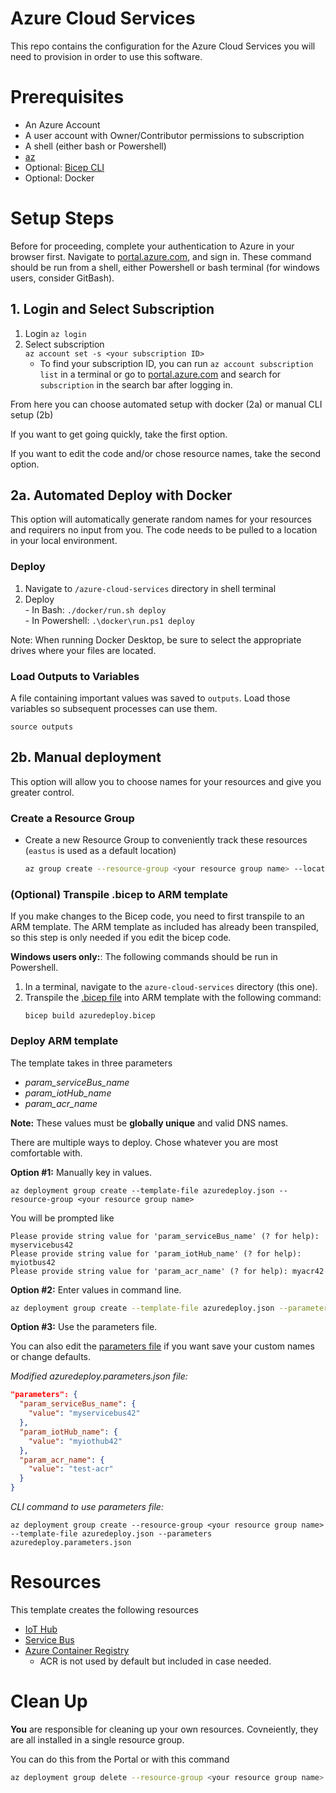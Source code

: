 # Azure Cloud Services

This repo contains the configuration for the Azure Cloud Services you will need to provision in order to use this software.

# Prerequisites

- An Azure Account
- A user account with Owner/Contributor permissions to subscription
- A shell (either bash or Powershell)
- [az](https://docs.microsoft.com/en-us/cli/azure/install-azure-cli)
- Optional: [Bicep CLI](https://github.com/Azure/bicep/blob/main/docs/installing.md)
- Optional: Docker

# Setup Steps

Before for proceeding, complete your authentication to Azure in your browser first. Navigate to [portal.azure.com](https://portal.azure.com), and sign in. These command should be run from a shell, either Powershell or bash terminal (for windows users, consider GitBash).

## 1. Login and Select Subscription

1. Login `az login`  
2. Select subscription  
    `az account set -s <your subscription ID>`  
    - To find your subscription ID, you can run `az account subscription list` in a terminal or go to [portal.azure.com](https://portal.azure.com) and search for `subscription` in the search bar after logging in.

From here you can choose automated setup with docker (2a) or manual CLI setup (2b)

If you want to get going quickly, take the first option.

If you want to edit the code and/or chose resource names, take the second option.

## 2a. Automated Deploy with Docker

This option will automatically generate random names for your resources and requirers no input from you. The code needs to be pulled to a location in your local environment. 

### Deploy
  1. Navigate to `/azure-cloud-services` directory in shell terminal  
  2. Deploy  
    - In Bash: `./docker/run.sh deploy`  
    - In Powershell: `.\docker\run.ps1 deploy`

Note: When running Docker Desktop, be sure to select the appropriate drives where your files are located.

### Load Outputs to Variables

A file containing important values was saved to `outputs`. Load those variables so subsequent processes can use them.

`source outputs`

## 2b. Manual deployment

This option will allow you to choose names for your resources and give you greater control.

### Create a Resource Group

- Create a new Resource Group to conveniently track these resources (`eastus` is used as a default location)
  ```sh
  az group create --resource-group <your resource group name> --location eastus
  ```

### (Optional) Transpile .bicep to ARM template

If you make changes to the Bicep code, you need to first transpile to an ARM template. The ARM template as included has already been transpiled, so this step is only needed if you edit the bicep code.

**Windows users only:**: The following commands should be run in Powershell.

1. In a terminal, navigate to the `azure-cloud-services` directory (this one).
2. Transpile the [.bicep file](azuredeploy.bicep) into ARM template with the following command:
   ```
   bicep build azuredeploy.bicep
   ```

### Deploy ARM template

The template takes in three parameters

- _param_serviceBus_name_
- _param_iotHub_name_
- _param_acr_name_

**Note:** These values must be **globally unique** and valid DNS names.

There are multiple ways to deploy. Chose whatever you are most comfortable with.

**Option #1:** Manually key in values.

```
az deployment group create --template-file azuredeploy.json --resource-group <your resource group name>
```

You will be prompted like

```
Please provide string value for 'param_serviceBus_name' (? for help): myservicebus42
Please provide string value for 'param_iotHub_name' (? for help): myiotbus42
Please provide string value for 'param_acr_name' (? for help): myacr42
```

**Option #2:** Enter values in command line.

```sh
az deployment group create --template-file azuredeploy.json --parameters param_serviceBus_name=myservicebus42 param_iotHub_name=myiothub42 param_acr_name=myacr42 --resource-group <your resource group here>
```

**Option #3:** Use the parameters file.

You can also edit the [parameters file](azuredeploy.parameters.json) if you want save your custom names or change defaults.

_Modified azuredeploy.parameters.json file:_

```json
"parameters": {
  "param_serviceBus_name": {
    "value": "myservicebus42"
  },
  "param_iotHub_name": {
    "value": "myiothub42"
  },
  "param_acr_name": {
    "value": "test-acr"
  }
}
```

_CLI command to use parameters file:_

```
az deployment group create --resource-group <your resource group name> --template-file azuredeploy.json --parameters azuredeploy.parameters.json
```

# Resources

This template creates the following resources

- [IoT Hub](https://azure.microsoft.com/en-us/services/iot-hub/)
- [Service Bus](https://azure.microsoft.com/en-us/services/service-bus/)
- [Azure Container Registry](https://azure.microsoft.com/en-us/services/container-registry/)
  - ACR is not used by default but included in case needed.

# Clean Up

**You** are responsible for cleaning up your own resources. Covneiently, they are all installed in a single resource group. 

You can do this from the Portal or with this command

```bash
az deployment group delete --resource-group <your resource group name> --name <your deployment name>
```